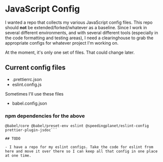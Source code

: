 # JavaScript Config

I wanted a repo that collects my various JavaScript config files. This repo should **not** be extended/forked/whatever as a baseline. Since I work in several different environments, and with several different tools (especially in the code formatting and testing areas), I need a clearinghouse to grab the appropriate configs for whatever project I'm working on.

At the moment, it's only one set of files. That could change later.

## Current config files

- .prettierrc.json
- eslint.config.js

Sometimes I'll use these files
- babel.config.json

### npm dependencies for the above

```
@babel/core @babel/preset-env eslint @speedingplanet/eslint-config prettier-plugin-jsdoc```

## TODO

- I have a repo for my eslint configs. Take the code for eslint from here and move it over there so I can keep all that config in one place at one time.
